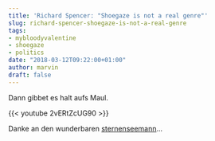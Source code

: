 ```yaml
---
title: 'Richard Spencer: "Shoegaze is not a real genre"'
slug: richard-spencer-shoegaze-is-not-a-real-genre
tags:
- mybloodyvalentine
- shoegaze
- politics
date: "2018-03-12T09:22:00+01:00"
author: marvin
draft: false
---
```

Dann gibbet es halt aufs Maul.

{{< youtube 2vERtZcUG90 >}}

Danke an den wunderbaren [sternenseemann](https://twitter.com/sternenseemann)...